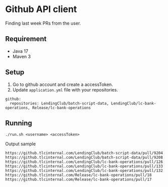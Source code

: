 # Github API client

Finding last week PRs from the user. 

## Requirement

- Java 17
- Maven 3

## Setup

1. Go to github account and create a accessToken.
2. Update `application.yml` file with your repositories.

```properties
github:
  repositories: LendingClub/batch-script-data, LendingClub/lc-bank-operations, Release/lc-bank-operations
```

## Running
```shell
./run.sh <username> <accessToken>
```

Output sample
```log
https://github.tlcinternal.com/LendingClub/batch-script-data/pull/9204
https://github.tlcinternal.com/LendingClub/batch-script-data/pull/9208
https://github.tlcinternal.com/LendingClub/lc-bank-operations/pull/126
https://github.tlcinternal.com/LendingClub/lc-bank-operations/pull/133
https://github.tlcinternal.com/LendingClub/lc-bank-operations/pull/132
https://github.tlcinternal.com/Release/lc-bank-operations/pull/18
https://github.tlcinternal.com/Release/lc-bank-operations/pull/17
```
